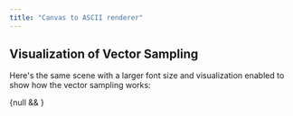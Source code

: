 ```yaml
---
title: "Canvas to ASCII renderer"
---
```


<AsciiScene scene="cube" height={650} fontSize={12} autoRotate zoom={3} />

## Visualization of Vector Sampling

Here's the same scene with a larger font size and visualization enabled to show how the vector sampling works:

{null && <AsciiScene scene="cube" height={650} autoRotate zoom={3} fontSize={100} showSamplingPoints showExternalPoints />}
